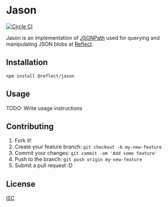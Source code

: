 # Jason

[![Circle CI](https://circleci.com/gh/reflect/jason/tree/master.png?style=shield)](https://circleci.com/gh/reflect/jason)

Jason is an implementation of [JSONPath](https://www.npmjs.com/package/JSONPath)
used for querying and manipulating JSON blobs at [Reflect](https://reflect.io).

## Installation

    npm install @reflect/jason

## Usage

TODO: Write usage instructions

## Contributing

1. Fork it!
2. Create your feature branch: `git checkout -b my-new-feature`
3. Commit your changes: `git commit -am 'Add some feature'`
4. Push to the branch: `git push origin my-new-feature`
5. Submit a pull request :D

## License

[ISC](LICENSE.md)
